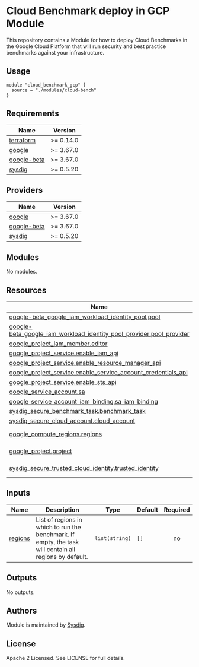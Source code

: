 # Cloud Benchmark deploy in GCP Module

This repository contains a Module for how to deploy Cloud Benchmarks in the Google Cloud Platform that will
run security and best practice benchmarks against your infrastructure.

## Usage

```hcl
module "cloud_benchmark_gcp" {
  source = "./modules/cloud-bench"
}
```

<!-- BEGINNING OF PRE-COMMIT-TERRAFORM DOCS HOOK -->
## Requirements

| Name | Version |
|------|---------|
| <a name="requirement_terraform"></a> [terraform](#requirement\_terraform) | >= 0.14.0 |
| <a name="requirement_google"></a> [google](#requirement\_google) | >= 3.67.0 |
| <a name="requirement_google-beta"></a> [google-beta](#requirement\_google-beta) | >= 3.67.0 |
| <a name="requirement_sysdig"></a> [sysdig](#requirement\_sysdig) | >= 0.5.20 |

## Providers

| Name | Version |
|------|---------|
| <a name="provider_google"></a> [google](#provider\_google) | >= 3.67.0 |
| <a name="provider_google-beta"></a> [google-beta](#provider\_google-beta) | >= 3.67.0 |
| <a name="provider_sysdig"></a> [sysdig](#provider\_sysdig) | >= 0.5.20 |

## Modules

No modules.

## Resources

| Name | Type |
|------|------|
| [google-beta_google_iam_workload_identity_pool.pool](https://registry.terraform.io/providers/hashicorp/google-beta/latest/docs/resources/google_iam_workload_identity_pool) | resource |
| [google-beta_google_iam_workload_identity_pool_provider.pool_provider](https://registry.terraform.io/providers/hashicorp/google-beta/latest/docs/resources/google_iam_workload_identity_pool_provider) | resource |
| [google_project_iam_member.editor](https://registry.terraform.io/providers/hashicorp/google/latest/docs/resources/project_iam_member) | resource |
| [google_project_service.enable_iam_api](https://registry.terraform.io/providers/hashicorp/google/latest/docs/resources/project_service) | resource |
| [google_project_service.enable_resource_manager_api](https://registry.terraform.io/providers/hashicorp/google/latest/docs/resources/project_service) | resource |
| [google_project_service.enable_service_account_credentials_api](https://registry.terraform.io/providers/hashicorp/google/latest/docs/resources/project_service) | resource |
| [google_project_service.enable_sts_api](https://registry.terraform.io/providers/hashicorp/google/latest/docs/resources/project_service) | resource |
| [google_service_account.sa](https://registry.terraform.io/providers/hashicorp/google/latest/docs/resources/service_account) | resource |
| [google_service_account_iam_binding.sa_iam_binding](https://registry.terraform.io/providers/hashicorp/google/latest/docs/resources/service_account_iam_binding) | resource |
| [sysdig_secure_benchmark_task.benchmark_task](https://registry.terraform.io/providers/sysdiglabs/sysdig/latest/docs/resources/secure_benchmark_task) | resource |
| [sysdig_secure_cloud_account.cloud_account](https://registry.terraform.io/providers/sysdiglabs/sysdig/latest/docs/resources/secure_cloud_account) | resource |
| [google_compute_regions.regions](https://registry.terraform.io/providers/hashicorp/google/latest/docs/data-sources/compute_regions) | data source |
| [google_project.project](https://registry.terraform.io/providers/hashicorp/google/latest/docs/data-sources/project) | data source |
| [sysdig_secure_trusted_cloud_identity.trusted_identity](https://registry.terraform.io/providers/sysdiglabs/sysdig/latest/docs/data-sources/secure_trusted_cloud_identity) | data source |

## Inputs

| Name | Description | Type | Default | Required |
|------|-------------|------|---------|:--------:|
| <a name="input_regions"></a> [regions](#input\_regions) | List of regions in which to run the benchmark. If empty, the task will contain all regions by default. | `list(string)` | `[]` | no |

## Outputs

No outputs.
<!-- END OF PRE-COMMIT-TERRAFORM DOCS HOOK -->

## Authors

Module is maintained by [Sysdig](https://github.com/sysdiglabs/terraform-google-cloudvision).

## License

Apache 2 Licensed. See LICENSE for full details.

